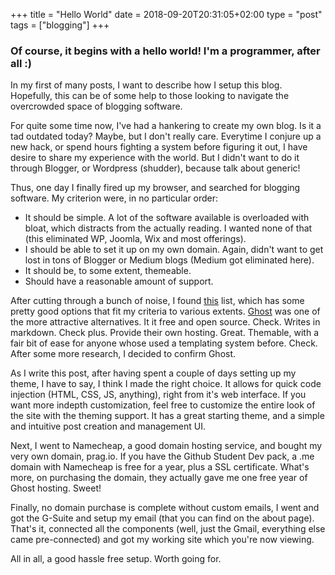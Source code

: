 +++
title = "Hello World"
date = 2018-09-20T20:31:05+02:00
type = "post"
tags = ["blogging"]
+++

### Of course, it begins with a hello world! I'm a programmer, after all :)

In my first of many posts, I want to describe how I setup this blog. Hopefully, this can be of some help to those looking to navigate the overcrowded space of blogging software.

For quite some time now, I've had a hankering to create my own blog. Is it a tad outdated today? Maybe, but I don't really care. Everytime I conjure up a new hack, or spend hours fighting a system before figuring it out, I have desire to share my experience with the world. But I didn't want to do it through Blogger, or Wordpress (shudder), because talk about generic!

Thus, one day I finally fired up my browser, and searched for blogging software. My criterion were, in no particular order:

* It should be simple. A lot of the software available is overloaded with bloat, which distracts from the actually reading. I wanted none of that (this eliminated WP, Joomla, Wix and most offerings).
* I should be able to set it up on my own domain. Again, didn't want to get lost in tons of Blogger or Medium blogs (Medium got eliminated here).
* It should be, to some extent, themeable.
* Should have a reasonable amount of support.

After cutting through a bunch of noise, I found [this](https://mashable.com/2014/05/09/16-minimalist-blogging-platforms/#X7KKIxuJUiqo) list, which has some pretty good options that fit my criteria to various extents. [Ghost](https://ghost.org/) was one of the more attractive alternatives. It it free and open source. Check. Writes in markdown. Check plus. Provide their own hosting. Great. Themable, with a fair bit of ease for anyone whose used a templating system before. Check. After some more research, I decided to confirm Ghost.

As I write this post, after having spent a couple of days setting up my theme, I have to say, I think I made the right choice. It allows for quick code injection (HTML, CSS, JS, anything), right from it's web interface. If you want more indepth customization, feel free to customize the entire look of the site with the theming support. It has a great starting theme, and a simple and intuitive post creation and management UI.

Next, I went to Namecheap, a good domain hosting service, and bought my very own domain, prag.io. If you have the Github Student Dev pack, a .me domain with Namecheap is free for a year, plus a SSL certificate. What's more, on purchasing the domain, they actually gave me one free year of Ghost hosting. Sweet!

Finally, no domain purchase is complete without custom emails, I went and got the G-Suite and setup my email (that you can find on the about page). That's it, connected all the components (well, just the Gmail, everything else came pre-connected) and got my working site which you're now viewing.

All in all, a good hassle free setup. Worth going for.
